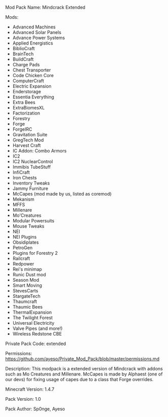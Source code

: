Mod Pack Name: Mindcrack Extended

Mods:

* Advanced Machines 
* Advanced Solar Panels 
* Advance Power Systems   
* Applied Energistics 
* BiblioCraft 
* BrainTech  
* BuildCraft 
* Charge Pads 
* Chest Transporter 
* Code Chicken Core 
* ComputerCraft 
* Electric Expansion 
* Enderstorage  
* Essentia Everything 
* Extra Bees 
* ExtraBiomesXL  
* Factorization
* Forestry
* Forge  
* ForgeIRC 
* Gravitation Suite
* GregTech Mod 
* Harvest Craft
* IC Addon: Combo Armors 
* IC2 
* IC2 NuclearControl 
* Immibis TubeStuff 
* InfiCraft 
* Iron Chests 
* Inventory Tweaks 
* Jammy Furniture
* McCapes (mod made by us, listed as coremod)
* Mekanism 
* MFFS 
* Millenare
* Mo'Creatures 
* Modular Powersuits 
* Mouse Tweaks 
* NEI 
* NEI Plugins 
* Obsidiplates 
* PetroGen 
* Plugins for Forestry 2 
* Railcraft 
* Redpower 
* Rei's minimap 
* Runic Dust mod 
* Season Mod 
* Smart Moving 
* StevesCarts 
* StargateTech 
* Thaumcraft 
* Thaumic Bees
* ThermalExpansion 
* The Twilight Forest 
* Universal Electricity
* Valve Pipes (and more!) 
* Wireless Redstone CBE 

Private Pack Code: extended
<random key is fine>

Permissions:
https://github.com/ayeso/Private_Mod_Pack/blob/master/permissions.md
 
Description:
This modpack is a extended version of Mindcrack with addons such as Mo Creatures and Millenare.
McCapes is made by Alphaest (one of our devs) for fixing usage of capes due to a class that Forge overrides.

Minecraft Version:
1.4.7

Pack Version:
1.0

Pack Author:
Sp0nge, Ayeso
